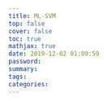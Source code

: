 ```yaml
---
title: ML-SVM
top: false
cover: false
toc: true
mathjax: true
date: 2019-12-02 01:09:59
password:
summary:
tags:
categories:
---
```


